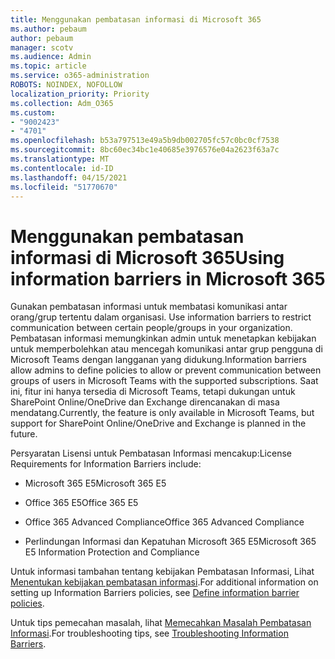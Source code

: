 ```yaml
---
title: Menggunakan pembatasan informasi di Microsoft 365
ms.author: pebaum
author: pebaum
manager: scotv
ms.audience: Admin
ms.topic: article
ms.service: o365-administration
ROBOTS: NOINDEX, NOFOLLOW
localization_priority: Priority
ms.collection: Adm_O365
ms.custom:
- "9002423"
- "4701"
ms.openlocfilehash: b53a797513e49a5b9db002705fc57c0bc0cf7538
ms.sourcegitcommit: 8bc60ec34bc1e40685e3976576e04a2623f63a7c
ms.translationtype: MT
ms.contentlocale: id-ID
ms.lasthandoff: 04/15/2021
ms.locfileid: "51770670"
---
```

# <a name="using-information-barriers-in-microsoft-365"></a><span data-ttu-id="b9bc4-102">Menggunakan pembatasan informasi di Microsoft 365</span><span class="sxs-lookup"><span data-stu-id="b9bc4-102">Using information barriers in Microsoft 365</span></span>

<span data-ttu-id="b9bc4-103">Gunakan pembatasan informasi untuk membatasi komunikasi antar orang/grup tertentu dalam organisasi. </span><span class="sxs-lookup"><span data-stu-id="b9bc4-103">Use information barriers to restrict communication between certain people/groups in your organization.</span></span> <span data-ttu-id="b9bc4-104">Pembatasan informasi memungkinkan admin untuk menetapkan kebijakan untuk memperbolehkan atau mencegah komunikasi antar grup pengguna di Microsoft Teams dengan langganan yang didukung.</span><span class="sxs-lookup"><span data-stu-id="b9bc4-104">Information barriers allow admins to define policies to allow or prevent communication between groups of users in Microsoft Teams with the supported subscriptions.</span></span>  <span data-ttu-id="b9bc4-105">Saat ini, fitur ini hanya tersedia di Microsoft Teams, tetapi dukungan untuk SharePoint Online/OneDrive dan Exchange direncanakan di masa mendatang.</span><span class="sxs-lookup"><span data-stu-id="b9bc4-105">Currently, the feature is only available in Microsoft Teams, but support for SharePoint Online/OneDrive and Exchange is planned in the future.</span></span>

<span data-ttu-id="b9bc4-106">Persyaratan Lisensi untuk Pembatasan Informasi mencakup:</span><span class="sxs-lookup"><span data-stu-id="b9bc4-106">License Requirements for Information Barriers include:</span></span>

- <span data-ttu-id="b9bc4-107">Microsoft 365 E5</span><span class="sxs-lookup"><span data-stu-id="b9bc4-107">Microsoft 365 E5</span></span>

- <span data-ttu-id="b9bc4-108">Office 365 E5</span><span class="sxs-lookup"><span data-stu-id="b9bc4-108">Office 365 E5</span></span>

- <span data-ttu-id="b9bc4-109">Office 365 Advanced Compliance</span><span class="sxs-lookup"><span data-stu-id="b9bc4-109">Office 365 Advanced Compliance</span></span>

- <span data-ttu-id="b9bc4-110">Perlindungan Informasi dan Kepatuhan Microsoft 365 E5</span><span class="sxs-lookup"><span data-stu-id="b9bc4-110">Microsoft 365 E5 Information Protection and Compliance</span></span>

<span data-ttu-id="b9bc4-111">Untuk informasi tambahan tentang kebijakan Pembatasan Informasi, Lihat [Menentukan kebijakan pembatasan informasi](https://docs.microsoft.com/microsoft-365/compliance/information-barriers-policies).</span><span class="sxs-lookup"><span data-stu-id="b9bc4-111">For additional information on setting up Information Barriers policies, see [Define information barrier policies](https://docs.microsoft.com/microsoft-365/compliance/information-barriers-policies).</span></span>

<span data-ttu-id="b9bc4-112">Untuk tips pemecahan masalah, lihat [Memecahkan Masalah Pembatasan Informasi](https://docs.microsoft.com/microsoft-365/compliance/information-barriers-troubleshooting).</span><span class="sxs-lookup"><span data-stu-id="b9bc4-112">For troubleshooting tips, see [Troubleshooting Information Barriers](https://docs.microsoft.com/microsoft-365/compliance/information-barriers-troubleshooting).</span></span>
